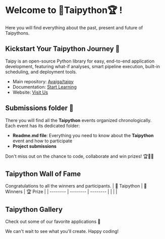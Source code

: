 # Welcome to 🐍Taipython🏆 !

Here you will find everything about the past, present and future of Taipythons.

## Kickstart Your Taipython Journey 🚀
Taipy is an open-source Python library for easy, end-to-end application development, featuring what-if analyses, smart pipeline execution, built-in scheduling, and deployment tools.
- Main repository: [Avaiga/taipy](https://github.com/Avaiga/taipy)
- Documentation: [Start Learning](https://docs.taipy.io/en/latest/)
- Website: [Visit Us](https://www.taipy.io/)

## Submissions folder 📂
There you will find all the **Taipython** events organized chronologically. 
<br />
Each event has its dedicated folder:
- **Readme.md file**: Everything you need to know about the **Taipython** event and how to participate
- **Project submissions**

Don't miss out on the chance to code, collaborate and win prizes! 🏆👩‍💻

## Taipython Wall of Fame
Congratulations to all the winners and participants.
| 🐍 Taipython  | 🥇 Winners | 🏆 Prize |
| --------  | -------- | -------- |
| | | 

## Taipython Gallery
Check out some of our favorite applications 🤩

We can't wait to see what you'll create. Happy coding! 

